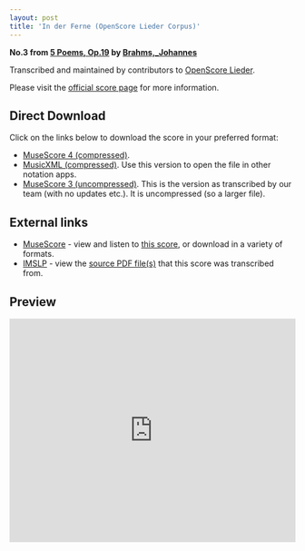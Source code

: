 ```yaml
---
layout: post
title: 'In der Ferne (OpenScore Lieder Corpus)'
---
```


__No.3 from [5 Poems, Op.19](https://fourscoreandmore.org/OpenScore/Brahms%2C_Johannes/5_Poems%2C_Op.19/) by [Brahms,_Johannes](https://fourscoreandmore.org/OpenScore/Brahms%2C_Johannes)__

Transcribed and maintained by contributors to [OpenScore Lieder].

Please visit the [official score page] for more information.

[official score page]: https://musescore.com/openscore-lieder-corpus/scores/5069033
[OpenScore Lieder]: https://musescore.com/openscore-lieder-corpus

## Direct Download

Click on the links below to download the score in your preferred format:
- [MuseScore 4 (compressed)](https://fourscoreandmore.org/OpenScore/Brahms%2C_Johannes/5_Poems%2C_Op.19/3_In_der_Ferne.mscz).
- [MusicXML (compressed)](https://fourscoreandmore.org/OpenScore/Brahms%2C_Johannes/5_Poems%2C_Op.19/3_In_der_Ferne.mxl). Use this version to open the file in other notation apps.
- [MuseScore 3 (uncompressed)](https://raw.githubusercontent.com/OpenScore/Lieder/refs/heads/main/scores/Brahms%2C_Johannes/5_Poems%2C_Op.19/3_In_der_Ferne/lc5069033.mscx). This is the version as transcribed by our team (with no updates etc.). It is uncompressed (so a larger file).

## External links

- [MuseScore] - view and listen to [this score][MuseScore], or download in a variety of formats.
- [IMSLP] - view the [source PDF file(s)][IMSLP] that this score was transcribed from.

[MuseScore]: https://musescore.com/score/5069033
[IMSLP]: https://imslp.org/wiki/Special:ReverseLookup/97696

## Preview

<iframe width="100%" height="394" src="https://musescore.com/openscore-lieder-corpus/scores/5069033/embed" frameborder="0" allowfullscreen allow="autoplay; fullscreen"></iframe>
